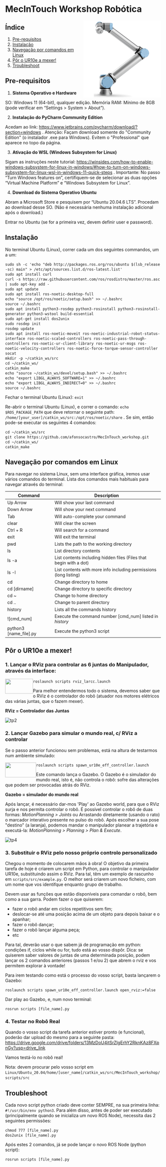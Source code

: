 # MecInTouch Workshop Robótica

<img align="right" width="250" height="250" src="docs/ur10e.webp">

## Índice

1. [Pre-requisitos](#pre-requisitos)
2. [Instalação](#instalação)
3. [Navegação por comandos em Linux](#navegação-por-comandos-em-linux)
3. [Pôr o UR10e a mexer!](#pôr-o-ur10e-a-mexer)   
3. [Troubleshoot](#troubleshoot)


## Pre-requisitos

1. **Sistema Operativo e Hardware**

SO: Windows 11 (64-bit), qualquer edição.
Memória RAM: Mínimo de 8GB (pode verificar em “Settings > System > About”).

2. **Instalação do PyCharm Community Edition**

Acedam ao link:  https://www.jetbrains.com/pycharm/download/?section=windows  .
Atenção: Façam download somente do "Community Edition" (o instalador .exe para Windows). Evitem o "Professional" que aparece no topo da página.

3. **Ativação do WSL (Windows Subsystem for Linux)**

Sigam as instruções neste tutorial:  https://winsides.com/how-to-enable-windows-subsystem-for-linux-in-windows/#how-to-turn-on-windows-subsystem-for-linux-wsl-in-windows-11-quick-steps  .
Importante: No passo “Turn Windows features on”, certifiquem-se de selecionar as duas opções “Virtual Machine Platform” e “Windows Subsystem for Linux”.

4. **Download do Sistema Operativo Ubuntu**

Abram a Microsoft Store e pesquisem por “Ubuntu 20.04.6 LTS”.
Procedam ao download desse SO. (Não é necessária nenhuma instalação adicional após o download.)

Entrar no Ubuntu (se for a primeira vez, devem definir user e password).


## Instalação
No terminal Ubuntu (Linux), correr cada um dos seguintes commandos, um a um:
```
sudo sh -c 'echo "deb http://packages.ros.org/ros/ubuntu $(lsb_release -sc) main" > /etc/apt/sources.list.d/ros-latest.list'
sudo apt install curl
curl -s https://raw.githubusercontent.com/ros/rosdistro/master/ros.asc | sudo apt-key add -
sudo apt update
sudo apt install ros-noetic-desktop-full
echo "source /opt/ros/noetic/setup.bash" >> ~/.bashrc
source ~/.bashrc
sudo apt install python3-rosdep python3-rosinstall python3-rosinstall-generator python3-wstool build-essential
sudo apt-get install dos2unix
sudo rosdep init
rosdep update
sudo apt install ros-noetic-moveit ros-noetic-industrial-robot-status-interface ros-noetic-scaled-controllers ros-noetic-pass-through-controllers ros-noetic-ur-client-library ros-noetic-ur-msgs ros-noetic-velocity-controllers ros-noetic-force-torque-sensor-controller socat
mkdir -p ~/catkin_ws/src
cd ~/catkin_ws/
catkin_make 
echo "source ~/catkin_ws/devel/setup.bash" >> ~/.bashrc
echo "export LIBGL_ALWAYS_SOFTWARE=1" >> ~/.bashrc 
echo "export LIBGL_ALWAYS_INDIRECT=0" >> ~/.bashrc 
source ~/.bashrc
```
Fechar o terminal Ubuntu (Linux): ``exit``

Re-abrir o terminal Ubuntu (Linux), e correr o comando:
```echo $ROS_PACKAGE_PATH``` que deve retornar o seguinte path:
```/home/[your_user]/catkin_ws/src:/opt/ros/noetic/share``` . 
Se sim, então pode-se executar os seguintes 4 comandos:
```
cd ~/catkin_ws/src
git clone https://github.com/afonsocastro/MecInTouch_workshop.git
cd ~/catkin_ws/
catkin_make
```

## Navegação por comandos em Linux
Para navegar no sistema Linux, sem uma interface gráfica, iremos usar vários comandos do terminal.
Lista dos comandos mais habituais para navegar através do terminal:

| Command                  | Description                                                        |
|--------------------------|--------------------------------------------------------------------|
| Up Arrow                 | Will show your last command                                        |
| Down Arrow               | Will show your next command                                        |
| Tab                      | Will auto-complete your command                                    |
| clear                    | Will clear the screen                                              |
| Ctrl + R                 | Will search for a command                                          |
| exit                     | Will exit the terminal                                             |
| pwd                      | Lists the path to the working directory                            |
| ls                       | List directory contents                                            |
| ls -a                    | List contents including hidden files (Files that begin with a dot) |
| ls -l                    | List contents with more info including permissions (long listing)  |
| cd                       | Change directory to home                                           |
| cd [dirname]             | Change directory to specific directory                             |
| cd ~                     | Change to home directory                                           |
| cd ..                    | Change to parent directory                                         | 
| history                  | Lists all the commands history                                     |
| ![cmd_num]               | Execute the command number [cmd_num] listed in *history*           |
| python3 [name_file].py   | Execute the python3 script                                         |


## Pôr o UR10e a mexer!
### 1. Lançar o RViz para controlar as 6 juntas do Manipulador, através da interface:
<img align="left" width="90" height="48" src="docs/rviz_logo.png">

````
roslaunch scripts rviz_larcc.launch
````

Para melhor entendermos todo o sistema, devemos saber que o RViz é o controlador do robô (atuador nos motores elétricos das várias juntas, que o fazem mexer). 

**RViz = Controlador das Juntas**

![tp2](docs/rviz_control.jpg)

### 2. Lançar Gazebo para simular o mundo real, c/ RViz a controlar

[//]: # (![tp3]&#40;docs/gazebo-and-ros-687x319.jpg&#41;)

Se o passo anterior funcionou sem problemas, está na altura de testarmos num ambiente simulado:

<img align="left" width="100" height="48" src="docs/gazebo-and-ros-687x319.jpg">

````
roslaunch scripts spawn_ur10e_eff_controller.launch
````
Este comando lança o Gazebo. O Gazebo é o simulador do mundo real, isto é, não controla o robô: sofre das alterações que podem ser provocadas atrás do RViz.

**Gazebo = simulador do mundo real**

Após lançar, é necessário dar-mos 'Play' ao Gazebo world, para que o RViz surja e nos permita controlar o robô.
É possível controlar o robô de duas formas: 
*MotionPlanning > Joints* ou Arrastando diretamente (usando o rato) o marcador interativo presente no pulso do robô. 
Após escolher a sua pose "destino" (a laranja), podemos mandar o manipulador planear a trajetória e executá-la:
*MotionPlanning > Planning > Plan & Execute*.

![tp4](docs/traj_planing.jpg)

### 3. Substituir o RViz pelo nosso próprio controlo personalizado
Chegou o momento de colocarem mãos à obra!
O objetivo da primeira tarefa de hoje é criarem um script em Python, para controlar o manipulador UR10e, substituindo assim o RViz.
Para tal, têm um exemplo de rascunho em ```scripts/src/example.py```.
O melhor será criarem um novo ficheiro, com um nome que vos identifque enquanto grupo de trabalho.


Devem usar as funções que estão disponíveis para comandar o robô, bem como a sua garra.
Podem fazer o que quiserem: 
- fazer o robô andar em ciclos repetitivos sem fim;
- deslocar-se até uma posição acima de um objeto para depois baixar e o apanhar;
- fazer o robô dançar;
- fazer o robô lançar alguma peça;
- etc

Para tal, deverão usar o que sabem já de programação em python: condições if, ciclos while ou for, tudo está ao vosso dispôr.
Dica: se quiserem saber valores de juntas de uma determinada posição, podem lançar os 2 comandos anteriores (passos 1 e/ou 2) que abrem o rviz e vos permitem explorar à vontade!

Para irem testando como está o processo do vosso script, basta lançarem o Gazebo:
````
roslaunch scripts spawn_ur10e_eff_controller.launch open_rviz:=false
````
Dar play ao Gazebo, e, num novo terminal:
````
rosrun scripts [file_name].py
````

### 4. Testar no Robô Real

Quando o vosso script da tarefa anterior estiver pronto (e funcional), poderão dar upload do mesmo para a seguinte pasta:
https://drive.google.com/drive/folders/13MzDoU4itSrZIgErhY2RknKAz8FXpnGy?usp=drive_link

Vamos testá-lo no robô real!

Nota: devem procurar pelo vosso script em ```Linux/Ubuntu_20.04/home/[user_name]/catkin_ws/src/MecInTouch_workshop/scripts/src```
## Troubleshoot
Cada novo script python criado deve conter SEMPRE, na sua primeira linha: ```#!/usr/bin/env python3```. 
Para além disso, antes de poder ser executado (principalmente quando se inicializa um novo ROS Node), necessita das 2 seguintes permissões:

```
chmod 777 [file_name].py
dos2unix [file_name].py
```
Após estes 2 comandos, já se pode lançar o novo ROS Node (python script):

```
rosrun scripts [file_name].py
```